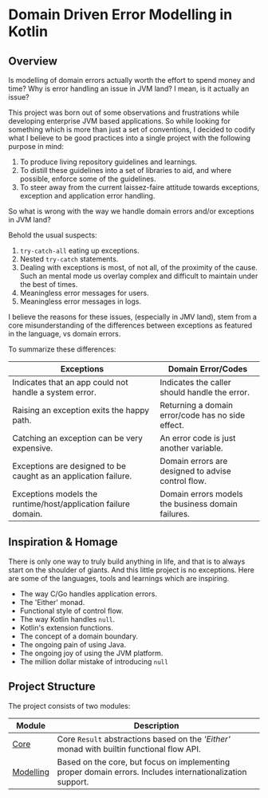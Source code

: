 # Domain Driven Error Modelling in Kotlin

## Overview

Is modelling of domain errors actually worth the effort to spend money and time? Why is error handling an issue in JVM land? I mean, is it actually an issue?

This project was born out of some observations and frustrations  while developing enterprise JVM based applications. So while looking for something which is more than just a set of conventions, I decided to codify what I believe to be good practices into a single project with the following purpose in mind:

1. To produce living repository guidelines and learnings.
2. To distill these guidelines into a set of libraries to aid, and where possible, enforce some of the guidelines.
3. To steer away from the current laissez-faire attitude towards exceptions, exception and application error handling.

So what is wrong with the way we handle domain errors and/or exceptions in JVM land?

Behold the usual suspects:

1. `try-catch-all` eating up exceptions.
2. Nested `try-catch` statements.
3. Dealing with exceptions is most, of not all, of the proximity of the cause. Such an mental mode us overlay complex and  difficult to maintain under the best of times.
4. Meaningless error messages for users.
5. Meaningless error messages in logs.

I believe the reasons for these issues, (especially in JMV land), stem from a core misunderstanding of the differences between exceptions as featured in the language, vs domain errors.

To summarize these differences:

| Exceptions                                                      | Domain Error/Codes                                 |
| --------------------------------------------------------------- | -------------------------------------------------- |
| Indicates that an app could not handle a system error.          | Indicates the caller should handle the error.      |
| Raising an exception exits the happy path.                      | Returning a domain error/code has no side effect.  |
| Catching an exception can be very expensive.                    | An error code is just another variable.            |
| Exceptions are designed to be caught as an application failure. | Domain errors are designed to advise control flow. |
| Exceptions models the runtime/host/application failure domain.  | Domain errors models the business domain failures. |

## Inspiration & Homage

There is only one way to truly build anything in life, and that is to always start on the shoulder of giants. And this little project is no exceptions. Here are some of the languages, tools and learnings which are inspiring.

- The way C/Go handles application errors.
- The 'Either' monad.
- Functional style of control flow.
- The way Kotlin handles `null`.
- Kotlin's extension functions.
- The concept of a domain boundary.
- The ongoing pain of using Java.
- The ongoing joy of using the JVM platform.
- The million dollar mistake of introducing `null`

## Project Structure

The project consists of two modules:

| Module                              | Description                                                                                                |
| ----------------------------------- | ---------------------------------------------------------------------------------------------------------- |
| [Core](../../core/README.md)        | Core `Result` abstractions based on the _'Either'_ monad with builtin functional flow API.                 |
| [Modelling](../modelling/README.md) | Based on  the core, but focus on implementing proper domain errors. Includes internationalization support. |
